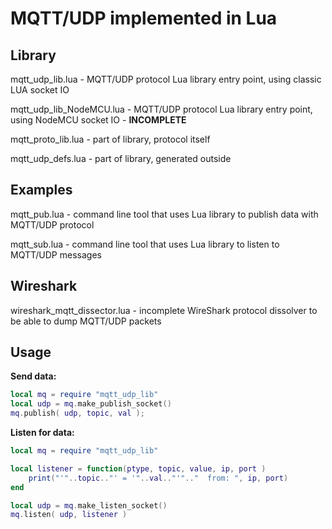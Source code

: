 # MQTT/UDP implemented in Lua

## Library

mqtt_udp_lib.lua		- MQTT/UDP protocol Lua library entry point, using classic LUA socket IO

mqtt_udp_lib_NodeMCU.lua - MQTT/UDP protocol Lua library entry point, using NodeMCU socket IO - **INCOMPLETE**

mqtt_proto_lib.lua      - part of library, protocol itself

mqtt_udp_defs.lua		- part of library, generated outside

## Examples

mqtt_pub.lua			- command line tool that uses Lua library to publish data with MQTT/UDP protocol

mqtt_sub.lua			- command line tool that uses Lua library to listen to MQTT/UDP messages


## Wireshark

wireshark_mqtt_dissector.lua - incomplete WireShark protocol dissolver to be able to dump MQTT/UDP packets


## Usage

**Send data:**


```lua
local mq = require "mqtt_udp_lib"
local udp = mq.make_publish_socket()
mq.publish( udp, topic, val );

```

**Listen for data:**


```lua
local mq = require "mqtt_udp_lib"

local listener = function(ptype, topic, value, ip, port )
    print("'"..topic.."' = '"..val.."'".."	from: ", ip, port)
end

local udp = mq.make_listen_socket()
mq.listen( udp, listener )


```

